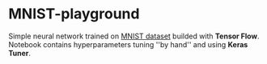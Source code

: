 # MNIST-playground
Simple neural network trained on [MNIST dataset](http://yann.lecun.com/exdb/mnist/) builded with **Tensor Flow**. Notebook contains hyperparameters tuning ''by hand'' and using **Keras Tuner**.
